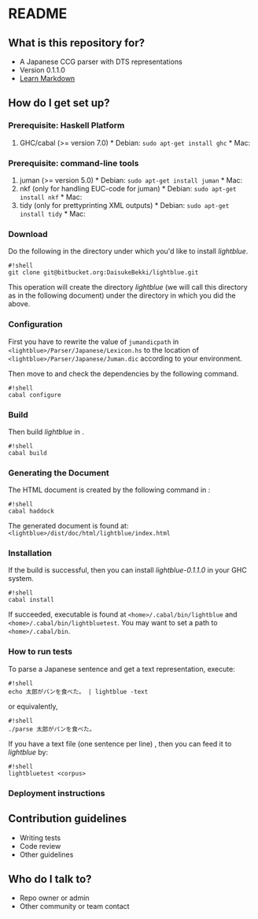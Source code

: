 # README
## What is this repository for?

* A Japanese CCG parser with DTS representations 
* Version 0.1.1.0
* [Learn Markdown](https://bitbucket.org/tutorials/markdowndemo)

## How do I get set up?

### Prerequisite: Haskell Platform
  1. GHC/cabal (>= version 7.0)
    * Debian: `sudo apt-get install ghc`
    * Mac: 

### Prerequisite: command-line tools
  1. juman (>= version 5.0)
    * Debian: `sudo apt-get install juman`
    * Mac:
  1. nkf (only for handling EUC-code for juman)
    * Debian: `sudo apt-get install nkf`
    * Mac:
  1. tidy (only for prettyprinting XML outputs)
    * Debian: `sudo apt-get install tidy`
    * Mac:

### Download
Do the following in the directory under which you'd like to install *lightblue*.
```
#!shell
git clone git@bitbucket.org:DaisukeBekki/lightblue.git
```
This operation will create the directory *lightblue* (we will call this directory as <lightblue> in the following document) under the directory in which you did the above.

### Configuration
First you have to rewrite the value of `jumandicpath` in `<lightblue>/Parser/Japanese/Lexicon.hs` to the location of `<lightblue>/Parser/Japanese/Juman.dic` according to your environment.

Then move to <lightblue> and check the dependencies by the following command.
```
#!shell
cabal configure
```

### Build
Then build *lightblue* in <lightblue>.
```
#!shell
cabal build
```

### Generating the Document
The HTML document is created by the following command in <lightblue>:
```
#!shell
cabal haddock
```
The generated document is found at: `<lightblue>/dist/doc/html/lightblue/index.html`

### Installation
If the build is successful, then you can install *lightblue-0.1.1.0* in your GHC system.
```
#!shell
cabal install
```
If succeeded, executable is found at `<home>/.cabal/bin/lightblue` and `<home>/.cabal/bin/lightbluetest`.
You may want to set a path to `<home>/.cabal/bin`.

### How to run tests
To parse a Japanese sentence and get a text representation, execute:
```
#!shell
echo 太郎がパンを食べた。 | lightblue -text
```
or equivalently,
```
#!shell
./parse 太郎がパンを食べた。
```

If you have a text file (one sentence per line) <corpus>, then you can feed it to *lightblue* by:
```
#!shell
lightbluetest <corpus>
```

### Deployment instructions

## Contribution guidelines ###

* Writing tests
* Code review
* Other guidelines

## Who do I talk to? ###

* Repo owner or admin
* Other community or team contact